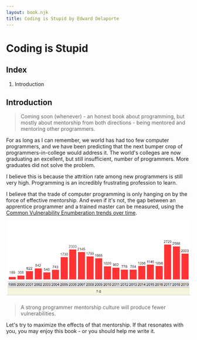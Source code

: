 ```yaml
---
layout: book.njk
title: Coding is Stupid by Edward Delaporte
---
```


# Coding is Stupid

## Index

1. Introduction

## Introduction

>Coming soon (whenever) - an honest book about programming, but mostly about mentorship from both directions - being mentored and mentoring other programmers.

For as long as I can remember, we world has had too few computer programmers, and we have been predicting that the next bumper crop of programmers-in-college would address it. The world's colleges are now graduating an excellent, but still insufficient, number of programmers. More graduates did not solve the problem.

I believe this is because the attrition rate among new programmers is still very high. Programming is an incredibly frustrating profession to learn.

I believe that the trade of computer programming is only hanging on by the force of effective mentorship. And even if it's not, the gap between an apprentice programmer and a trained master can be measured, using the [Common Vulnerability Enumberation trends over time][1].

![CVE Trend 1999-2019 - A strong programmer mentorship culture will produce fewer vulnerabilities.](/img/book/cve_trend.PNG)

>A strong programmer mentorship culture will produce fewer vulnerabilities. 


[1]: https://www.cvedetails.com/cvss-score-charts.php?fromform=1&vendor_id=&product_id=&startdate=1999-05-03&enddate=2021-05-03

Let's try to maximize the effects of that mentorship. If that resonates with you, you may enjoy this book - or you should help me write it.
